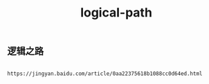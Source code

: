 ﻿---
layout: default
title: logical-path
---
## 逻辑之路
```

https://jingyan.baidu.com/article/0aa22375618b1088cc0d64ed.html

```
